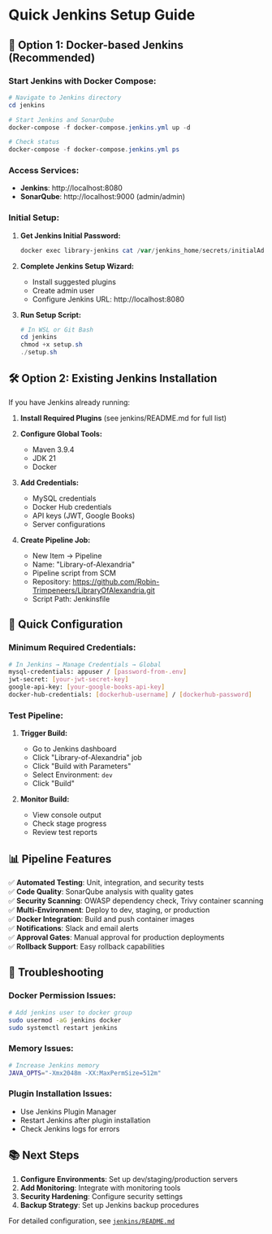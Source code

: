 # Quick Jenkins Setup Guide

## 🚀 Option 1: Docker-based Jenkins (Recommended)

### Start Jenkins with Docker Compose:

```powershell
# Navigate to Jenkins directory
cd jenkins

# Start Jenkins and SonarQube
docker-compose -f docker-compose.jenkins.yml up -d

# Check status
docker-compose -f docker-compose.jenkins.yml ps
```

### Access Services:
- **Jenkins**: http://localhost:8080
- **SonarQube**: http://localhost:9000 (admin/admin)

### Initial Setup:

1. **Get Jenkins Initial Password:**
   ```powershell
   docker exec library-jenkins cat /var/jenkins_home/secrets/initialAdminPassword
   ```

2. **Complete Jenkins Setup Wizard:**
   - Install suggested plugins
   - Create admin user
   - Configure Jenkins URL: http://localhost:8080

3. **Run Setup Script:**
   ```powershell
   # In WSL or Git Bash
   cd jenkins
   chmod +x setup.sh
   ./setup.sh
   ```

## 🛠️ Option 2: Existing Jenkins Installation

If you have Jenkins already running:

1. **Install Required Plugins** (see jenkins/README.md for full list)
2. **Configure Global Tools:**
   - Maven 3.9.4
   - JDK 21
   - Docker

3. **Add Credentials:**
   - MySQL credentials
   - Docker Hub credentials
   - API keys (JWT, Google Books)
   - Server configurations

4. **Create Pipeline Job:**
   - New Item → Pipeline
   - Name: "Library-of-Alexandria"
   - Pipeline script from SCM
   - Repository: https://github.com/Robin-Trimpeneers/LibraryOfAlexandria.git
   - Script Path: Jenkinsfile

## 🔧 Quick Configuration

### Minimum Required Credentials:

```bash
# In Jenkins → Manage Credentials → Global
mysql-credentials: appuser / [password-from-.env]
jwt-secret: [your-jwt-secret-key]
google-api-key: [your-google-books-api-key]
docker-hub-credentials: [dockerhub-username] / [dockerhub-password]
```

### Test Pipeline:

1. **Trigger Build:**
   - Go to Jenkins dashboard
   - Click "Library-of-Alexandria" job
   - Click "Build with Parameters"
   - Select Environment: `dev`
   - Click "Build"

2. **Monitor Build:**
   - View console output
   - Check stage progress
   - Review test reports

## 📊 Pipeline Features

✅ **Automated Testing**: Unit, integration, and security tests  
✅ **Code Quality**: SonarQube analysis with quality gates  
✅ **Security Scanning**: OWASP dependency check, Trivy container scanning  
✅ **Multi-Environment**: Deploy to dev, staging, or production  
✅ **Docker Integration**: Build and push container images  
✅ **Notifications**: Slack and email alerts  
✅ **Approval Gates**: Manual approval for production deployments  
✅ **Rollback Support**: Easy rollback capabilities  

## 🚨 Troubleshooting

### Docker Permission Issues:
```bash
# Add jenkins user to docker group
sudo usermod -aG jenkins docker
sudo systemctl restart jenkins
```

### Memory Issues:
```bash
# Increase Jenkins memory
JAVA_OPTS="-Xmx2048m -XX:MaxPermSize=512m"
```

### Plugin Installation Issues:
- Use Jenkins Plugin Manager
- Restart Jenkins after plugin installation
- Check Jenkins logs for errors

## 📚 Next Steps

1. **Configure Environments**: Set up dev/staging/production servers
2. **Add Monitoring**: Integrate with monitoring tools
3. **Security Hardening**: Configure security settings
4. **Backup Strategy**: Set up Jenkins backup procedures

For detailed configuration, see [`jenkins/README.md`](README.md)